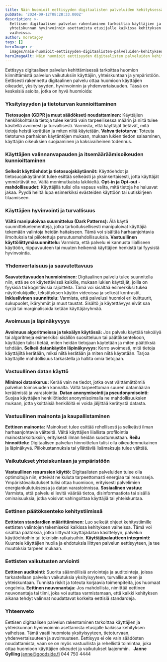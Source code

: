 ```yaml
---
title: Näin huomioit eettisyyden digitaalisten palveluiden kehityksessä
pubDate: '2024-09-12T08:28:33.000Z'
description: >-
  Eettisen digitaalisen palvelun rakentaminen tarkoittaa käyttäjien ja
  yhteiskunnan hyvinvoinnin asettamista etusijalle kaikissa kehityksen
  vaiheissa.
author: moretagoy
tags: []
heroImage: >-
  images/nain-huomioit-eettisyyden-digitaalisten-palveluiden-kehityksessa/featured.jpeg
heroImageAlt: Näin huomioit eettisyyden digitaalisten palveluiden kehityksessä
---
```


Eettisyys digitaalisen palvelun kehittämisessä tarkoittaa huomion kiinnittämistä palvelun vaikutuksiin käyttäjiin, yhteiskuntaan ja ympäristöön. Eettisesti rakennettu digitaalinen palvelu ottaa huomioon käyttäjien oikeudet, yksityisyyden, hyvinvoinnin ja yhdenvertaisuuden. Tässä on keskeisiä asioita, jotka on hyvä huomioida:

### **Yksityisyyden ja tietoturvan kunnioittaminen**

**Tietosuojan (GDPR ja muut säädökset) noudattaminen:** Käyttäjien henkilökohtaisia tietoja tulee kerätä vain tarpeellisessa määrin ja niitä tulee käsitellä avoimesti ja turvallisesti. Varmista, että käyttäjät tietävät, mitä tietoja heistä kerätään ja miten niitä käytetään. **Vahva tietoturva:** Toteuta tietoturva parhaiden käytäntöjen mukaan, mukaan lukien tiedon salaaminen, käyttäjän oikeuksien suojaaminen ja kaksivaiheinen todennus.

### **Käyttäjien valinnanvapauden ja itsemääräämisoikeuden kunnioittaminen**

**Selkeät käyttöehdot ja tietosuojakäytännöt:** Käyttöehdot ja tietosuojakäytännöt tulee esittää selkeästi ja yksinkertaisesti, jotta käyttäjät ymmärtävät ne. Vältä monimutkaista lakikieltä. **Opt-in ja Opt-out -mahdollisuudet:** Käyttäjillä tulisi olla vapaus valita, mitä tietoja he haluavat jakaa. Pyydä heiltä lupa esimerkiksi evästeiden käyttöön tai uutiskirjeen tilaamiseen.

### **Käyttäjien hyvinvointi ja turvallisuus**

**Vältä manipuloivaa suunnittelua (Dark Patterns):** Älä käytä suunnitteluelementtejä, jotka tarkoituksellisesti manipuloivat käyttäjiä tekemään valintoja heidän haitakseen. Tämä voi sisältää harhaanjohtavia ilmoituksia tai piilotettuja peruutusmahdollisuuksia. **Vastuullinen käyttöliittymäsuunnittelu:** Varmista, että palvelu ei kannusta liialliseen käyttöön, riippuvuuteen tai muuten heikennä käyttäjien henkistä tai fyysistä hyvinvointia.

### **Yhdenvertaisuus ja saavutettavuus**

**Saavutettavuuden huomioiminen:** Digitaalinen palvelu tulee suunnitella niin, että se on käytettävissä kaikille, mukaan lukien käyttäjät, joilla on fyysisiä tai kognitiivisia rajoitteita. Tämä voi sisältää esimerkiksi tukea näytönlukijoille, tekstityksen käytön videoissa ja selkeät kontrastit. **Inklusiivinen suunnittelu:** Varmista, että palvelusi huomioi eri kulttuurit, sukupuolet, ikäryhmät ja muut taustat. Sisältö ja käytettävyys eivät saa syrjiä tai marginalisoida ketään käyttäjäryhmää.

### **Avoimuus ja läpinäkyvyys**

**Avoimuus algoritmeissa ja tekoälyn käytössä:** Jos palvelu käyttää tekoälyä tai algoritmeja esimerkiksi sisällön suositteluun tai päätöksentekoon, käyttäjien tulisi tietää, miten heidän tietojaan käytetään ja miten päätöksiä tehdään. **Selkeä datankäytön läpinäkyvyys:** Kerro avoimesti, mitä tietoja käyttäjiltä kerätään, miksi niitä kerätään ja miten niitä käytetään. Tarjoa käyttäjille mahdollisuus tarkastella ja hallita omia tietojaan.

### **Vastuullinen datan käyttö**

**Minimoi datankeruu:** Kerää vain ne tiedot, jotka ovat välttämättömiä palvelun toimivuuden kannalta. Vältä tarpeettoman suuren datamäärän keräämistä ja varastointia. **Datan anonymisointi ja pseudonymisointi:** Suojaa käyttäjien henkilötiedot anonymisoimalla ne mahdollisuuksien mukaan, jotta yksittäisiä henkilöitä ei voida jäljittää kerätystä datasta.

### **Vastuullinen mainonta ja kaupallistaminen**

**Eettinen mainonta:** Mainokset tulee esittää rehellisesti ja selkeästi ilman harhaanjohtavia väitteitä. Vältä käyttäjien liiallista profilointia mainostarkoituksiin, erityisesti ilman heidän suostumustaan. **Reilu hinnoittelu:** Digitaalisen palvelun hinnoittelun tulisi olla oikeudenmukainen ja läpinäkyvä. Piilokustannuksia tai yllättäviä lisämaksuja tulee välttää.

### **Vaikutukset yhteiskuntaan ja ympäristöön**

**Vastuullinen resurssien käyttö:** Digitaalisten palveluiden tulee olla optimoituja niin, etteivät ne kuluta tarpeettomasti energiaa tai resursseja. Ympäristövaikutukset tulisi ottaa huomioon, erityisesti palvelimien energiankulutuksessa ja datan varastoinnissa. **Sosiaalinen vastuu:** Varmista, että palvelu ei levitä väärää tietoa, disinformaatiota tai sisällä ominaisuuksia, jotka voisivat vahingoittaa käyttäjiä tai yhteiskuntaa.

### **Eettinen päätöksenteko kehitystiimissä**

**Eettisten standardien määrittäminen:** Luo selkeät ohjeet kehitystiimille eettisten valintojen tekemiseksi kaikissa kehityksen vaiheissa. Tämä voi sisältää päätöksiä, jotka liittyvät käyttäjädatan käsittelyyn, palvelun käyttöehtoihin tai teknisiin ratkaisuihin. **Käyttäjäpalautteen integrointi:** Kuuntele käyttäjien huolia ja ehdotuksia liittyen palvelun eettisyyteen, ja tee muutoksia tarpeen mukaan.

### **Eettisten vaikutusten arviointi**

**Eettinen auditointi:** Suorita säännöllisiä arviointeja ja auditointeja, joissa tarkastellaan palvelun vaikutuksia yksityisyyteen, turvallisuuteen ja yhteiskuntaan. Tunnista riskit ja toteuta korjaavia toimenpiteitä, jos huomaat ongelmia. **Eettinen neuvonantaja:** Jos mahdollista, nimittää eettinen neuvonantaja tai tiimi, joka voi auttaa varmistamaan, että kaikki kehityksen aikana tehdyt valinnat noudattavat korkeita eettisiä standardeja.

### Yhteenveto

Eettisen digitaalisen palvelun rakentaminen tarkoittaa käyttäjien ja yhteiskunnan hyvinvoinnin asettamista etusijalle kaikissa kehityksen vaiheissa. Tämä vaatii huomiota yksityisyyteen, tietoturvaan, yhdenvertaisuuteen ja avoimuuteen. Eettisyys ei ole vain säädösten noudattamista, vaan se on myös vastuullista ja rehellistä toimintaa, joka ottaa huomioon käyttäjien oikeudet ja vaikutukset laajemmin.   **Janne Gylling** janne@goodside.fi 044 750 4444